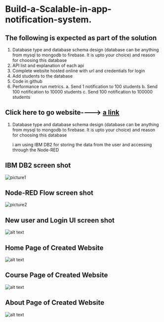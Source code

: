 # Build-a-Scalable-in-app-notification-system.

## The following is expected as part of the solution
1. Database type and database schema design (database can be anything from mysql to
mongodb to firebase. It is upto your choice) and reason for choosing this database
2. API list and explanation of each api
3. Complete website hosted online with url and credentials for login
4. Add students to the database
5. Code in github
6. Performance run metrics.
      a. Send 1 notification to 100 students
      b. Send 100 notification to 10000 students
      c. Send 100 notification to 100000 students


## Click here to go website---->  [a link](http://vignesh.2bz.in/sample_notification/)


1. Database type and database schema design (database can be anything from mysql to
mongodb to firebase. It is upto your choice) and reason for choosing this database

      i am using IBM DB2 for storing the data from the user and accessing through the Node-RED
      
 ## IBM DB2 screen shot
![picture1](https://github.com/vigneshkumar28/Build-a-Scalable-in-app-notification-system./blob/master/IBM%20DB2%20schema%20screenshot.PNG)
            
 ## Node-RED Flow screen shot           
 ![picture2](https://github.com/vigneshkumar28/Build-a-Scalable-in-app-notification-system./blob/master/Node-red%20flow%20screenshot.jpg)
            
 ## New user and Login UI screen shot         
![alt text](https://github.com/vigneshkumar28/Build-a-Scalable-in-app-notification-system./blob/master/user%20interface%20for%20New%20user%20and%20Login%20screen%20shot.jpg)
            
 ## Home Page of Created Website
![alt text](https://github.com/vigneshkumar28/Build-a-Scalable-in-app-notification-system./blob/master/home%20page%20screen%20shot.PNG)

## Course Page of Created Website
![alt text](https://github.com/vigneshkumar28/Build-a-Scalable-in-app-notification-system./blob/master/course%20page%20screen%20shot.PNG)

## About Page of Created Website
![alt text](https://github.com/vigneshkumar28/Build-a-Scalable-in-app-notification-system./blob/master/About%20page%20screen%20shot.PNG)



